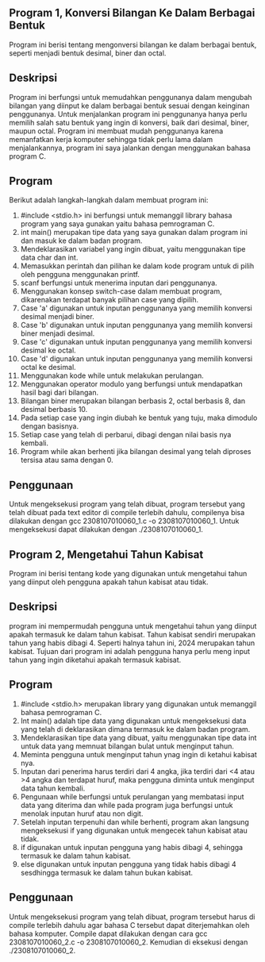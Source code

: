## Program 1, Konversi Bilangan Ke Dalam Berbagai Bentuk
  Program ini berisi tentang mengonversi bilangan ke dalam berbagai bentuk, seperti menjadi bentuk desimal, biner dan octal.

## Deskripsi
  Program ini berfungsi untuk memudahkan penggunanya dalam mengubah bilangan yang diinput ke dalam berbagai bentuk sesuai dengan keinginan penggunanya. Untuk menjalankan program ini
penggunanya hanya perlu memilih salah satu bentuk yang ingin di konversi, baik dari desimal, biner, maupun octal. Program ini membuat mudah penggunanya karena memanfatkan kerja komputer
sehingga tidak perlu lama dalam menjalankannya, program ini saya jalankan dengan menggunakan bahasa program C.

## Program 
Berikut adalah langkah-langkah dalam membuat program ini:
1. #include <stdio.h> ini berfungsi untuk memanggil library bahasa program yang saya gunakan yaitu bahasa pemrograman C.
2. int main() merupakan tipe data yang saya gunakan dalam program ini dan masuk ke dalam badan program.
3. Mendeklarasikan variabel yang ingin dibuat, yaitu menggunakan tipe data char dan int.
4. Memasukkan perintah dan pilihan ke dalam kode program untuk di pilih oleh pengguna menggunakan printf.
5. scanf berfungsi untuk menerima inputan dari penggunanya.
6. Menggunakan konsep switch-case dalam membuat program, dikarenakan terdapat banyak pilihan case yang dipilih.
7. Case 'a' digunakan untuk inputan penggunanya yang memilih konversi desimal menjadi biner.
8. Case 'b' digunakan untuk inputan penggunanya yang memilih konversi biner menjadi desimal.
9. Case 'c' digunakan untuk inputan penggunanya yang memilih konversi desimal ke octal.
10. Case 'd' digunakan untuk inputan penggunanya yang memilih konversi octal ke desimal.
11. Menggunakan kode while untuk melakukan perulangan.
12. Menggunakan operator modulo yang berfungsi untuk mendapatkan hasil bagi dari bilangan.
13. Bilangan biner merupakan bilangan berbasis 2, octal berbasis 8, dan desimal berbasis 10.
14. Pada setiap case yang ingin diubah ke bentuk yang tuju, maka dimodulo dengan basisnya.
15. Setiap case yang telah di perbarui, dibagi dengan nilai basis nya kembali.
16. Program while akan berhenti jika bilangan desimal yang telah diproses tersisa atau sama dengan 0.

## Penggunaan
  Untuk mengeksekusi program yang telah dibuat, program tersebut yang telah dibuat pada text editor di compile terlebih dahulu,
compilenya bisa dilakukan dengan gcc 2308107010060_1.c -o 2308107010060_1. Untuk mengeksekusi dapat dilakukan dengan ./2308107010060_1.

## Program 2, Mengetahui Tahun Kabisat
  Program ini berisi tentang kode yang digunakan untuk mengetahui tahun yang diinput oleh pengguna apakah tahun kabisat atau tidak.

## Deskripsi
  program ini mempermudah pengguna untuk mengetahui tahun yang diinput apakah termasuk ke dalam tahun kabisat. Tahun kabisat sendiri merupakan tahun yang habis dibagi 4.
Seperti halnya tahun ini, 2024 merupakan tahun kabisat. Tujuan dari program ini adalah pengguna hanya perlu meng input tahun yang ingin diketahui apakah termasuk kabisat.

## Program
1. #include <stdio.h> merupakan library yang digunakan untuk memanggil bahasa pemrograman C.
2. Int main() adalah tipe data yang digunakan untuk mengeksekusi data yang telah di deklarasikan dimana termasuk ke dalam badan program.
3. Mendeklarasikan tipe data yang dibuat, yaitu menggunakan tipe data int untuk data yang memnuat bilangan bulat untuk menginput tahun.
4. Meminta pengguna untuk menginput tahun ynag  ingin di ketahui kabisat nya.
5. Inputan dari penerima harus terdiri dari 4 angka, jika terdiri dari <4 atau >4 angka dan terdapat huruf, maka pengguna diminta untuk menginput data tahun kembali.
6. Pengunaan while berfungsi untuk perulangan yang membatasi input data yang diterima dan while pada program juga berfungsi untuk menolak inputan huruf atau non digit.
7. Setelah inputan terpenuhi dan while berhenti, program akan langsung mengeksekusi if yang digunakan untuk mengecek tahun kabisat atau tidak.
8. if digunakan untuk inputan pengguna yang habis dibagi 4, sehingga termasuk ke dalam tahun kabisat.
9. else digunakan untuk inputan pengguna yang tidak habis dibagi 4 sesdhingga termasuk ke dalam tahun bukan kabisat.

## Penggunaan
  Untuk mengeksekusi program yang telah dibuat, program tersebut harus di compile terlebih dahulu agar bahasa C tersebut dapat diterjemahkan oleh bahasa komputer.
Compile dapat dilakukan dengan cara gcc 2308107010060_2.c -o 2308107010060_2. Kemudian di eksekusi dengan ./2308107010060_2.
